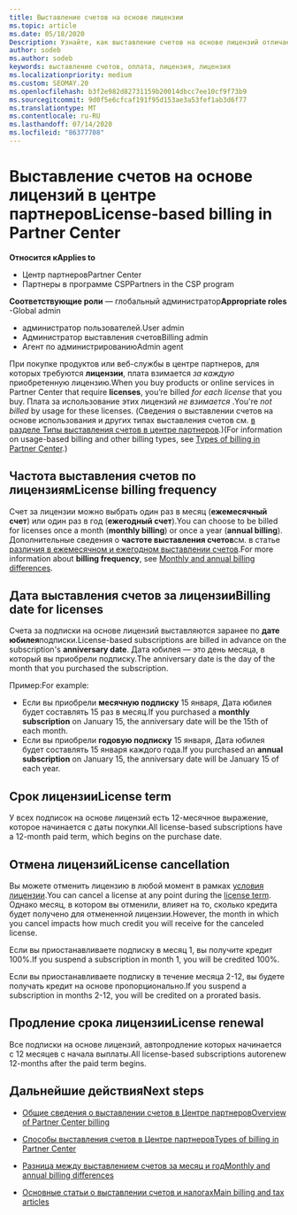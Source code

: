```yaml
---
title: Выставление счетов на основе лицензии
ms.topic: article
ms.date: 05/18/2020
Description: Узнайте, как выставление счетов на основе лицензий отличается от выставления счетов на основе использования в центре партнеров, включая счета за лицензию (не по использованию лицензий).
author: sodeb
ms.author: sodeb
keywords: выставление счетов, оплата, лицензия, лицензия
ms.localizationpriority: medium
ms.custom: SEOMAY.20
ms.openlocfilehash: b3f2e982d82731159b20014dbcc7ee10cf9f73b9
ms.sourcegitcommit: 9d0f5e6cfcaf191f95d153ae3a53fef1ab3d6f77
ms.translationtype: MT
ms.contentlocale: ru-RU
ms.lasthandoff: 07/14/2020
ms.locfileid: "86377708"
---
```

# <a name="license-based-billing-in-partner-center"></a><span data-ttu-id="efaf7-104">Выставление счетов на основе лицензий в центре партнеров</span><span class="sxs-lookup"><span data-stu-id="efaf7-104">License-based billing in Partner Center</span></span>

<span data-ttu-id="efaf7-105">**Относится к**</span><span class="sxs-lookup"><span data-stu-id="efaf7-105">**Applies to**</span></span>

- <span data-ttu-id="efaf7-106">Центр партнеров</span><span class="sxs-lookup"><span data-stu-id="efaf7-106">Partner Center</span></span>
- <span data-ttu-id="efaf7-107">Партнеры в программе CSP</span><span class="sxs-lookup"><span data-stu-id="efaf7-107">Partners in the CSP program</span></span>

<span data-ttu-id="efaf7-108">**Соответствующие роли** — глобальный администратор</span><span class="sxs-lookup"><span data-stu-id="efaf7-108">**Appropriate roles** -Global admin</span></span>
- <span data-ttu-id="efaf7-109">администратор пользователей.</span><span class="sxs-lookup"><span data-stu-id="efaf7-109">User admin</span></span>
- <span data-ttu-id="efaf7-110">Администратор выставления счетов</span><span class="sxs-lookup"><span data-stu-id="efaf7-110">Billing admin</span></span>
- <span data-ttu-id="efaf7-111">Агент по администрированию</span><span class="sxs-lookup"><span data-stu-id="efaf7-111">Admin agent</span></span>

<span data-ttu-id="efaf7-112">При покупке продуктов или веб-службы в центре партнеров, для которых требуются **лицензии**, плата взимается *за каждую* приобретенную лицензию.</span><span class="sxs-lookup"><span data-stu-id="efaf7-112">When you buy products or online services in Partner Center that require **licenses**, you’re billed *for each license* that you buy.</span></span> <span data-ttu-id="efaf7-113">Плата за использование этих лицензий *не взимается* .</span><span class="sxs-lookup"><span data-stu-id="efaf7-113">You're *not billed* by usage for these licenses.</span></span> <span data-ttu-id="efaf7-114">(Сведения о выставлении счетов на основе использования и других типах выставления счетов см. [в разделе Типы выставления счетов в центре партнеров](billing-different-types.md).)</span><span class="sxs-lookup"><span data-stu-id="efaf7-114">(For information on usage-based billing and other billing types, see [Types of billing in Partner Center](billing-different-types.md).)</span></span>

## <a name="license-billing-frequency"></a><span data-ttu-id="efaf7-115">Частота выставления счетов по лицензиям</span><span class="sxs-lookup"><span data-stu-id="efaf7-115">License billing frequency</span></span>

<span data-ttu-id="efaf7-116">Счет за лицензии можно выбрать один раз в месяц (**ежемесячный счет**) или один раз в год (**ежегодный счет**).</span><span class="sxs-lookup"><span data-stu-id="efaf7-116">You can choose to be billed for licenses once a month (**monthly billing**) or once a year (**annual billing**).</span></span> <span data-ttu-id="efaf7-117">Дополнительные сведения о **частоте выставления счетов**см. в статье [различия в ежемесячном и ежегодном выставлении счетов](billing-annual-monthly.md).</span><span class="sxs-lookup"><span data-stu-id="efaf7-117">For more information about **billing frequency**, see [Monthly and annual billing differences](billing-annual-monthly.md).</span></span>

## <a name="billing-date-for-licenses"></a><span data-ttu-id="efaf7-118">Дата выставления счетов за лицензии</span><span class="sxs-lookup"><span data-stu-id="efaf7-118">Billing date for licenses</span></span>

<span data-ttu-id="efaf7-119">Счета за подписки на основе лицензий выставляются заранее по **дате юбилея**подписки.</span><span class="sxs-lookup"><span data-stu-id="efaf7-119">License-based subscriptions are billed in advance on the subscription's **anniversary date**.</span></span> <span data-ttu-id="efaf7-120">Дата юбилея — это день месяца, в который вы приобрели подписку.</span><span class="sxs-lookup"><span data-stu-id="efaf7-120">The anniversary date is the day of the month that you purchased the subscription.</span></span>

<span data-ttu-id="efaf7-121">Пример:</span><span class="sxs-lookup"><span data-stu-id="efaf7-121">For example:</span></span>

- <span data-ttu-id="efaf7-122">Если вы приобрели **месячную подписку** 15 января, Дата юбилея будет составлять 15 раз в месяц.</span><span class="sxs-lookup"><span data-stu-id="efaf7-122">If you purchased a **monthly subscription** on January 15, the anniversary date will be the 15th of each month.</span></span>
- <span data-ttu-id="efaf7-123">Если вы приобрели **годовую подписку** 15 января, Дата юбилея будет составлять 15 января каждого года.</span><span class="sxs-lookup"><span data-stu-id="efaf7-123">If you purchased an **annual subscription** on January 15, the anniversary date will be January 15 of each year.</span></span>

## <a name="license-term"></a><span data-ttu-id="efaf7-124">Срок лицензии</span><span class="sxs-lookup"><span data-stu-id="efaf7-124">License term</span></span>

<span data-ttu-id="efaf7-125">У всех подписок на основе лицензий есть 12-месячное выражение, которое начинается с даты покупки.</span><span class="sxs-lookup"><span data-stu-id="efaf7-125">All license-based subscriptions have a 12-month paid term, which begins on the purchase date.</span></span>

## <a name="license-cancellation"></a><span data-ttu-id="efaf7-126">Отмена лицензий</span><span class="sxs-lookup"><span data-stu-id="efaf7-126">License cancellation</span></span>

<span data-ttu-id="efaf7-127">Вы можете отменить лицензию в любой момент в рамках [условия лицензии](#license-term).</span><span class="sxs-lookup"><span data-stu-id="efaf7-127">You can cancel a license at any point during the [license term](#license-term).</span></span> <span data-ttu-id="efaf7-128">Однако месяц, в котором вы отменили, влияет на то, сколько кредита будет получено для отмененной лицензии.</span><span class="sxs-lookup"><span data-stu-id="efaf7-128">However, the month in which you cancel impacts how much credit you will receive for the canceled license.</span></span>

<span data-ttu-id="efaf7-129">Если вы приостанавливаете подписку в месяц 1, вы получите кредит 100%.</span><span class="sxs-lookup"><span data-stu-id="efaf7-129">If you suspend a subscription in month 1, you will be credited 100%.</span></span>

<span data-ttu-id="efaf7-130">Если вы приостанавливаете подписку в течение месяца 2-12, вы будете получать кредит на основе пропорционально.</span><span class="sxs-lookup"><span data-stu-id="efaf7-130">If you suspend a subscription in months 2-12, you will be credited on a prorated basis.</span></span>

## <a name="license-renewal"></a><span data-ttu-id="efaf7-131">Продление срока лицензии</span><span class="sxs-lookup"><span data-stu-id="efaf7-131">License renewal</span></span>

<span data-ttu-id="efaf7-132">Все подписки на основе лицензий, автопродление которых начинается с 12 месяцев с начала выплаты.</span><span class="sxs-lookup"><span data-stu-id="efaf7-132">All license-based subscriptions autorenew 12-months after the paid term begins.</span></span>

## <a name="next-steps"></a><span data-ttu-id="efaf7-133">Дальнейшие действия</span><span class="sxs-lookup"><span data-stu-id="efaf7-133">Next steps</span></span>

- [<span data-ttu-id="efaf7-134">Общие сведения о выставлении счетов в Центре партнеров</span><span class="sxs-lookup"><span data-stu-id="efaf7-134">Overview of Partner Center billing</span></span>](billing-basics.md)

- [<span data-ttu-id="efaf7-135">Способы выставления счетов в Центре партнеров</span><span class="sxs-lookup"><span data-stu-id="efaf7-135">Types of billing in Partner Center</span></span>](billing-different-types.md)

- [<span data-ttu-id="efaf7-136">Разница между выставлением счетов за месяц и год</span><span class="sxs-lookup"><span data-stu-id="efaf7-136">Monthly and annual billing differences</span></span>](billing-annual-monthly.md)

- [<span data-ttu-id="efaf7-137">Основные статьи о выставлении счетов и налогах</span><span class="sxs-lookup"><span data-stu-id="efaf7-137">Main billing and tax articles</span></span>](billing.md)
